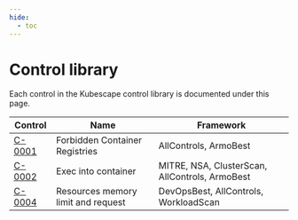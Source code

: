 ```yaml
---
hide:
  - toc
---
```


# Control library

Each control in the Kubescape control library is documented under this page.

| Control             | Name                                 | Framework |
| ------------------- | ------------------------------------ | --------- |
| [C-0001](c-0001.md) | Forbidden Container Registries | AllControls, ArmoBest
| [C-0002](c-0002.md) | Exec into container | MITRE, NSA, ClusterScan, AllControls, ArmoBest
| [C-0004](c-0004.md) | Resources memory limit and request |  DevOpsBest, AllControls, WorkloadScan 